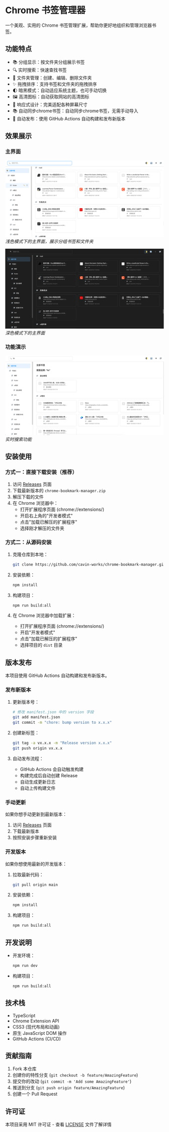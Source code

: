 # Chrome 书签管理器

一个美观、实用的 Chrome 书签管理扩展，帮助你更好地组织和管理浏览器书签。

## 功能特点

- 📚 分组显示：按文件夹分组展示书签
- 🔍 实时搜索：快速查找书签
- 📁 文件夹管理：创建、编辑、删除文件夹
- ✨ 拖拽排序：支持书签和文件夹的拖拽排序
- 🌓 暗黑模式：自动适应系统主题，也可手动切换
- 🖼️ 高清图标：自动获取网站的高清图标
- 📱 响应式设计：完美适配各种屏幕尺寸
- 📚 自动同步chrome书签：自动同步chrome书签，无需手动导入
- 🚀 自动发布：使用 GitHub Actions 自动构建和发布新版本

## 效果展示

### 主界面
![主界面-浅色模式](/images/main-light.png)
*浅色模式下的主界面，展示分组书签和文件夹*

![主界面-深色模式](/images/main-dark.png)
*深色模式下的主界面*

### 功能演示
![书签搜索](/images/search.png)
*实时搜索功能*

## 安装使用

### 方式一：直接下载安装（推荐）

1. 访问 [Releases](https://github.com/cavin-works/chrome-bookmark-manager/releases) 页面
2. 下载最新版本的 `chrome-bookmark-manager.zip`
3. 解压下载的文件
4. 在 Chrome 浏览器中：
   - 打开扩展程序页面 (chrome://extensions/)
   - 开启右上角的"开发者模式"
   - 点击"加载已解压的扩展程序"
   - 选择刚才解压的文件夹

### 方式二：从源码安装

1. 克隆仓库到本地：
   ```bash
   git clone https://github.com/cavin-works/chrome-bookmark-manager.git
   ```

2. 安装依赖：
   ```bash
   npm install
   ```

3. 构建项目：
   ```bash
   npm run build:all
   ```

4. 在 Chrome 浏览器中加载扩展：
   - 打开扩展程序页面 (chrome://extensions/)
   - 开启"开发者模式"
   - 点击"加载已解压的扩展程序"
   - 选择项目的 `dist` 目录

## 版本发布

本项目使用 GitHub Actions 自动构建和发布新版本。

### 发布新版本

1. 更新版本号：
   ```bash
   # 修改 manifest.json 中的 version 字段
   git add manifest.json
   git commit -m "chore: bump version to x.x.x"
   ```

2. 创建新标签：
   ```bash
   git tag -a vx.x.x -m "Release version x.x.x"
   git push origin vx.x.x
   ```

3. 自动发布流程：
   - GitHub Actions 会自动触发构建
   - 构建完成后自动创建 Release
   - 自动生成更新日志
   - 自动上传构建文件

### 手动更新

如果你想手动更新到最新版本：

1. 访问 [Releases](https://github.com/cavin-works/chrome-bookmark-manager/releases) 页面
2. 下载最新版本
3. 按照安装步骤重新安装

### 开发版本

如果你想使用最新的开发版本：

1. 拉取最新代码：
   ```bash
   git pull origin main
   ```

2. 安装依赖：
   ```bash
   npm install
   ```

3. 构建项目：
   ```bash
   npm run build:all
   ```

## 开发说明

- 开发环境：
  ```bash
  npm run dev
  ```

- 构建项目：
  ```bash
  npm run build:all
  ```

## 技术栈

- TypeScript
- Chrome Extension API
- CSS3 (现代布局和动画)
- 原生 JavaScript DOM 操作
- GitHub Actions (CI/CD)

## 贡献指南

1. Fork 本仓库
2. 创建你的特性分支 (`git checkout -b feature/AmazingFeature`)
3. 提交你的改动 (`git commit -m 'Add some AmazingFeature'`)
4. 推送到分支 (`git push origin feature/AmazingFeature`)
5. 创建一个 Pull Request

## 许可证

本项目采用 MIT 许可证 - 查看 [LICENSE](LICENSE) 文件了解详情